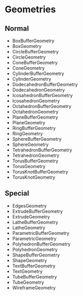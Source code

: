 
# Geometries

## Normal

- BoxBufferGeometry
- BoxGeometry
- CircleBufferGeometry
- CircleGeometry
- ConeBufferGeometry
- ConeGeometry
- CylinderBufferGeometry
- CylinderGeometry
- DodecahedronBufferGeometry
- DodecahedronGeometry
- IcosahedronBufferGeometry
- IcosahedronGeometry
- OctahedronBufferGeometry
- OctahedronGeometry
- PlaneBufferGeometry
- PlaneGeometry
- RingBufferGeometry
- RingGeometry
- SphereBufferGeometry
- SphereGeometry
- TetrahedronBufferGeometry
- TetrahedronGeometry
- TorusBufferGeometry
- TorusGeometry
- TorusKnotBufferGeometry
- TorusKnotGeometry

## Special

- EdgesGeometry
- ExtrudeBufferGeometry
- ExtrudeGeometry
- LatheBufferGeometry
- LatheGeometry
- ParametricBufferGeometry
- ParametricGeometry
- PolyhedronBufferGeometry
- PolyhedronGeometry
- ShapeBufferGeometry
- ShapeGeometry
- TextBufferGeometry
- TextGeometry
- TubeBufferGeometry
- TubeGeometry
- WireframeGeometry
